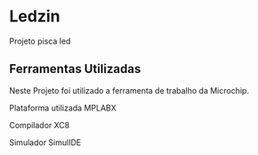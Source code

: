 # Ledzin
Projeto pisca led

## Ferramentas Utilizadas 
Neste Projeto foi utilizado a ferramenta de trabalho da Microchip.

Plataforma utilizada MPLABX

Compilador XC8 

Simulador SimulIDE
